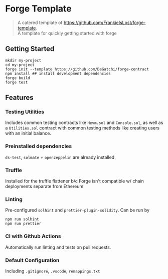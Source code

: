 # Forge Template
> A catered template of https://github.com/FrankieIsLost/forge-template. <br/>
A template for quickly getting started with forge

## Getting Started

```
mkdir my-project
cd my-project
forge init --template https://github.com/DeGatchi/forge-contract
npm install ## install development dependencies
forge build
forge test
```

## Features

### Testing Utilities

Includes common testing contracts like `Hevm.sol` and `Console.sol`, as well as a `Utilities.sol` contract with common testing methods like creating users with an initial balance.

### Preinstalled dependencies

`ds-test`, `solmate` + `openzeppelin` are already installed.

### Truffle 

Installed for the truffle flattener b/c Forge isn't compatible w/ chain deployments separate from Ethereum.

### Linting

Pre-configured `solhint` and `prettier-plugin-solidity`. Can be run by

```
npm run solhint
npm run prettier
```

### CI with Github Actions

Automatically run linting and tests on pull requests.

### Default Configuration

Including `.gitignore`, `.vscode`, `remappings.txt`
